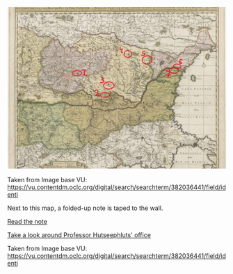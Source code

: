 ![](map.jpg)

Taken from Image base VU: https://vu.contentdm.oclc.org/digital/search/searchterm/382036441/field/identi

Next to this map, a folded-up note is taped to the wall.

[Read the note](/office/map/note/)

[Take a look around Professor Hutseephluts' office](/office/)

Taken from Image base VU: <https://vu.contentdm.oclc.org/digital/search/searchterm/382036441/field/identi>
